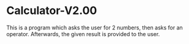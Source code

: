 # Calculator-V2.00
This is a program which asks the user for 2 numbers, then asks for an operator. Afterwards, the given result is provided to the user.
